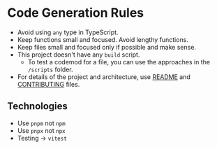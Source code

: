 # Code Generation Rules

- Avoid using `any` type in TypeScript.
- Keep functions small and focused. Avoid lengthy functions.
- Keep files small and focused only if possible and make sense.
- This project doesn't have any `build` script.
  - To test a codemod for a file, you can use the approaches in the `/scripts` folder.
- For details of the project and architecture, use [README](//README.md) and [CONTRIBUTING](/CONTRIBUTING.md) files.

## Technologies

- Use `pnpm` not `npm`
- Use `pnpx` not `npx`
- Testing -> `vitest`
